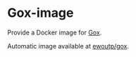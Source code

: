 # Gox-image

Provide a Docker image for [Gox](https://github.com/mitchellh/gox).

Automatic image available at [ewoutp/gox](https://hub.docker.com/r/ewoutp/gox/).